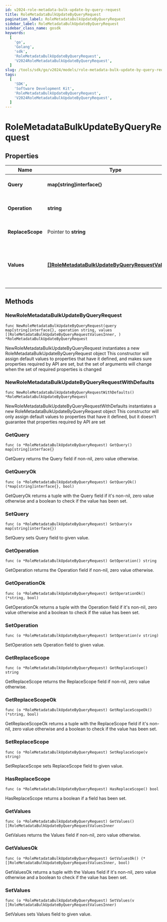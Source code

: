 ```yaml
---
id: v2024-role-metadata-bulk-update-by-query-request
title: RoleMetadataBulkUpdateByQueryRequest
pagination_label: RoleMetadataBulkUpdateByQueryRequest
sidebar_label: RoleMetadataBulkUpdateByQueryRequest
sidebar_class_name: gosdk
keywords:
  [
    'go',
    'Golang',
    'sdk',
    'RoleMetadataBulkUpdateByQueryRequest',
    'V2024RoleMetadataBulkUpdateByQueryRequest',
  ]
slug: /tools/sdk/go/v2024/models/role-metadata-bulk-update-by-query-request
tags:
  [
    'SDK',
    'Software Development Kit',
    'RoleMetadataBulkUpdateByQueryRequest',
    'V2024RoleMetadataBulkUpdateByQueryRequest',
  ]
---
```


# RoleMetadataBulkUpdateByQueryRequest

## Properties

| Name | Type | Description | Notes |
| --- | --- | --- | --- |
| **Query** | **map[string]interface{}** | query the identities to be updated |
| **Operation** | **string** | The operation to be performed |
| **ReplaceScope** | Pointer to **string** | The choice of update scope. | [optional] |
| **Values** | [**[]RoleMetadataBulkUpdateByQueryRequestValuesInner**](role-metadata-bulk-update-by-query-request-values-inner) | The metadata to be updated, including attribute key and value. |

## Methods

### NewRoleMetadataBulkUpdateByQueryRequest

`func NewRoleMetadataBulkUpdateByQueryRequest(query map[string]interface{}, operation string, values []RoleMetadataBulkUpdateByQueryRequestValuesInner, ) *RoleMetadataBulkUpdateByQueryRequest`

NewRoleMetadataBulkUpdateByQueryRequest instantiates a new RoleMetadataBulkUpdateByQueryRequest object This constructor will assign default values to properties that have it defined, and makes sure properties required by API are set, but the set of arguments will change when the set of required properties is changed

### NewRoleMetadataBulkUpdateByQueryRequestWithDefaults

`func NewRoleMetadataBulkUpdateByQueryRequestWithDefaults() *RoleMetadataBulkUpdateByQueryRequest`

NewRoleMetadataBulkUpdateByQueryRequestWithDefaults instantiates a new RoleMetadataBulkUpdateByQueryRequest object This constructor will only assign default values to properties that have it defined, but it doesn't guarantee that properties required by API are set

### GetQuery

`func (o *RoleMetadataBulkUpdateByQueryRequest) GetQuery() map[string]interface{}`

GetQuery returns the Query field if non-nil, zero value otherwise.

### GetQueryOk

`func (o *RoleMetadataBulkUpdateByQueryRequest) GetQueryOk() (*map[string]interface{}, bool)`

GetQueryOk returns a tuple with the Query field if it's non-nil, zero value otherwise and a boolean to check if the value has been set.

### SetQuery

`func (o *RoleMetadataBulkUpdateByQueryRequest) SetQuery(v map[string]interface{})`

SetQuery sets Query field to given value.

### GetOperation

`func (o *RoleMetadataBulkUpdateByQueryRequest) GetOperation() string`

GetOperation returns the Operation field if non-nil, zero value otherwise.

### GetOperationOk

`func (o *RoleMetadataBulkUpdateByQueryRequest) GetOperationOk() (*string, bool)`

GetOperationOk returns a tuple with the Operation field if it's non-nil, zero value otherwise and a boolean to check if the value has been set.

### SetOperation

`func (o *RoleMetadataBulkUpdateByQueryRequest) SetOperation(v string)`

SetOperation sets Operation field to given value.

### GetReplaceScope

`func (o *RoleMetadataBulkUpdateByQueryRequest) GetReplaceScope() string`

GetReplaceScope returns the ReplaceScope field if non-nil, zero value otherwise.

### GetReplaceScopeOk

`func (o *RoleMetadataBulkUpdateByQueryRequest) GetReplaceScopeOk() (*string, bool)`

GetReplaceScopeOk returns a tuple with the ReplaceScope field if it's non-nil, zero value otherwise and a boolean to check if the value has been set.

### SetReplaceScope

`func (o *RoleMetadataBulkUpdateByQueryRequest) SetReplaceScope(v string)`

SetReplaceScope sets ReplaceScope field to given value.

### HasReplaceScope

`func (o *RoleMetadataBulkUpdateByQueryRequest) HasReplaceScope() bool`

HasReplaceScope returns a boolean if a field has been set.

### GetValues

`func (o *RoleMetadataBulkUpdateByQueryRequest) GetValues() []RoleMetadataBulkUpdateByQueryRequestValuesInner`

GetValues returns the Values field if non-nil, zero value otherwise.

### GetValuesOk

`func (o *RoleMetadataBulkUpdateByQueryRequest) GetValuesOk() (*[]RoleMetadataBulkUpdateByQueryRequestValuesInner, bool)`

GetValuesOk returns a tuple with the Values field if it's non-nil, zero value otherwise and a boolean to check if the value has been set.

### SetValues

`func (o *RoleMetadataBulkUpdateByQueryRequest) SetValues(v []RoleMetadataBulkUpdateByQueryRequestValuesInner)`

SetValues sets Values field to given value.
